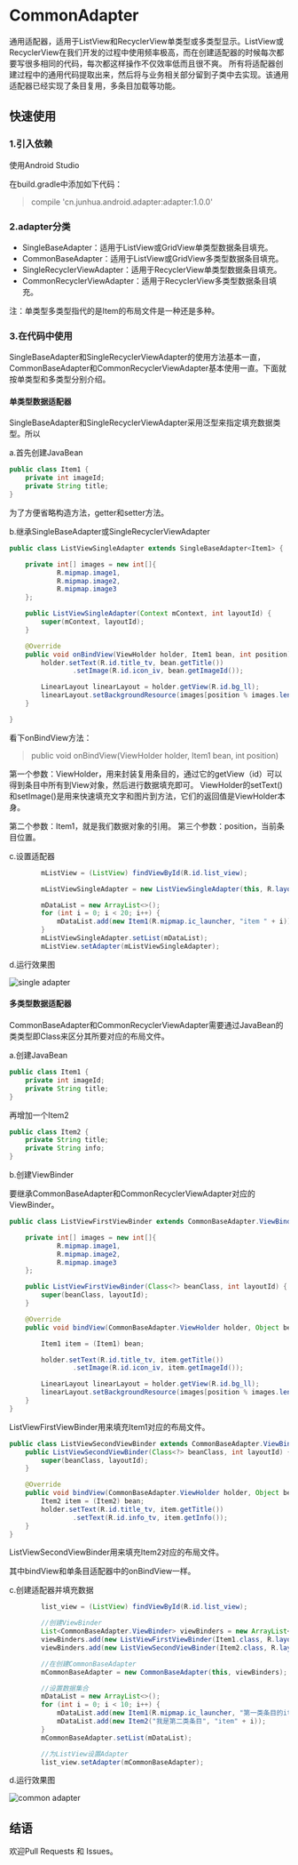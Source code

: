 # CommonAdapter
通用适配器，适用于ListView和RecyclerView单类型或多类型显示。ListView或RecyclerView在我们开发的过程中使用频率极高，而在创建适配器的时候每次都要写很多相同的代码，每次都这样操作不仅效率低而且很不爽。
所有将适配器创建过程中的通用代码提取出来，然后将与业务相关部分留到子类中去实现。该通用适配器已经实现了条目复用，多条目加载等功能。

## 快速使用

### 1.引入依赖

使用Android Studio

在build.gradle中添加如下代码：
> compile 'cn.junhua.android.adapter:adapter:1.0.0'

### 2.adapter分类

- SingleBaseAdapter：适用于ListView或GridView单类型数据条目填充。
- CommonBaseAdapter：适用于ListView或GridView多类型数据条目填充。
- SingleRecyclerViewAdapter：适用于RecyclerView单类型数据条目填充。
- CommonRecyclerViewAdapter：适用于RecyclerView多类型数据条目填充。

注：单类型多类型指代的是Item的布局文件是一种还是多种。

### 3.在代码中使用

SingleBaseAdapter和SingleRecyclerViewAdapter的使用方法基本一直，CommonBaseAdapter和CommonRecyclerViewAdapter基本使用一直。下面就按单类型和多类型分别介绍。

#### 单类型数据适配器
SingleBaseAdapter和SingleRecyclerViewAdapter采用泛型来指定填充数据类型。所以

a.首先创建JavaBean

```java
public class Item1 {
    private int imageId;
    private String title;
}
```

为了方便省略构造方法，getter和setter方法。


b.继承SingleBaseAdapter或SingleRecyclerViewAdapter

```java
public class ListViewSingleAdapter extends SingleBaseAdapter<Item1> {

    private int[] images = new int[]{
            R.mipmap.image1,
            R.mipmap.image2,
            R.mipmap.image3
    };

    public ListViewSingleAdapter(Context mContext, int layoutId) {
        super(mContext, layoutId);
    }

    @Override
    public void onBindView(ViewHolder holder, Item1 bean, int position) {
        holder.setText(R.id.title_tv, bean.getTitle())
                .setImage(R.id.icon_iv, bean.getImageId());

        LinearLayout linearLayout = holder.getView(R.id.bg_ll);
        linearLayout.setBackgroundResource(images[position % images.length]);
    }

}
```


看下onBindView方法：
>public void onBindView(ViewHolder holder, Item1 bean, int position)

第一个参数：ViewHolder，用来封装复用条目的，通过它的getView（id）可以得到条目中所有到View对象，然后进行数据填充即可。
ViewHolder的setText()和setImage()是用来快速填充文字和图片到方法，它们的返回值是ViewHolder本身。

第二个参数：Item1，就是我们数据对象的引用。
第三个参数：position，当前条目位置。

c.设置适配器
```java
        mListView = (ListView) findViewById(R.id.list_view);

        mListViewSingleAdapter = new ListViewSingleAdapter(this, R.layout.layout_item1);

        mDataList = new ArrayList<>();
        for (int i = 0; i < 20; i++) {
            mDataList.add(new Item1(R.mipmap.ic_launcher, "item " + i));
        }
        mListViewSingleAdapter.setList(mDataList);
        mListView.setAdapter(mListViewSingleAdapter);
```

d.运行效果图

![single adapter]()


#### 多类型数据适配器

CommonBaseAdapter和CommonRecyclerViewAdapter需要通过JavaBean的类类型即Class来区分其所要对应的布局文件。

a.创建JavaBean

```java
public class Item1 {
    private int imageId;
    private String title;
}
```

再增加一个Item2
```java
public class Item2 {
    private String title;
    private String info;
}
```

b.创建ViewBinder

要继承CommonBaseAdapter和CommonRecyclerViewAdapter对应的ViewBinder。

```java
public class ListViewFirstViewBinder extends CommonBaseAdapter.ViewBinder {

    private int[] images = new int[]{
            R.mipmap.image1,
            R.mipmap.image2,
            R.mipmap.image3
    };

    public ListViewFirstViewBinder(Class<?> beanClass, int layoutId) {
        super(beanClass, layoutId);
    }

    @Override
    public void bindView(CommonBaseAdapter.ViewHolder holder, Object bean, int position) {

        Item1 item = (Item1) bean;

        holder.setText(R.id.title_tv, item.getTitle())
                .setImage(R.id.icon_iv, item.getImageId());

        LinearLayout linearLayout = holder.getView(R.id.bg_ll);
        linearLayout.setBackgroundResource(images[position % images.length]);
    }
}
```
ListViewFirstViewBinder用来填充Item1对应的布局文件。

```java
public class ListViewSecondViewBinder extends CommonBaseAdapter.ViewBinder {
    public ListViewSecondViewBinder(Class<?> beanClass, int layoutId) {
        super(beanClass, layoutId);
    }

    @Override
    public void bindView(CommonBaseAdapter.ViewHolder holder, Object bean, int position) {
        Item2 item = (Item2) bean;
        holder.setText(R.id.title_tv, item.getTitle())
                .setText(R.id.info_tv, item.getInfo());
    }
}
```
ListViewSecondViewBinder用来填充Item2对应的布局文件。

其中bindView和单条目适配器中的onBindView一样。


c.创建适配器并填充数据

```java
        list_view = (ListView) findViewById(R.id.list_view);

        //创建ViewBinder
        List<CommonBaseAdapter.ViewBinder> viewBinders = new ArrayList<>();
        viewBinders.add(new ListViewFirstViewBinder(Item1.class, R.layout.layout_item1));
        viewBinders.add(new ListViewSecondViewBinder(Item2.class, R.layout.layout_item2));

        //在创建CommonBaseAdapter
        mCommonBaseAdapter = new CommonBaseAdapter(this, viewBinders);

        //设置数据集合
        mDataList = new ArrayList<>();
        for (int i = 0; i < 10; i++) {
            mDataList.add(new Item1(R.mipmap.ic_launcher, "第一类条目的item" + i));
            mDataList.add(new Item2("我是第二类条目", "item" + i));
        }
        mCommonBaseAdapter.setList(mDataList);

        //为ListView设置Adapter
        list_view.setAdapter(mCommonBaseAdapter);
```

d.运行效果图

![common adapter]()


## 结语

欢迎Pull Requests 和 Issues。